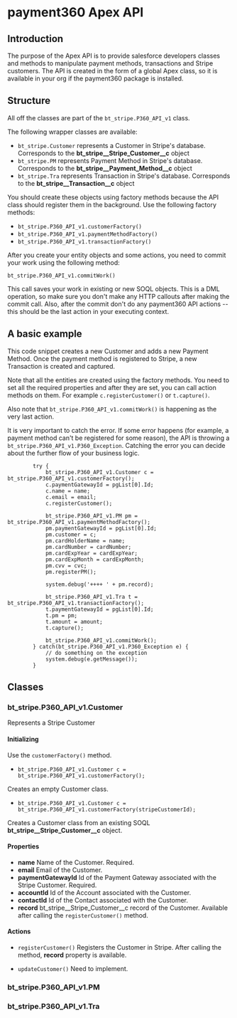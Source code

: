 # payment360 Apex API

## Introduction

The purpose of the Apex API is to provide salesforce developers classes and methods to manipulate payment methods, transactions and Stripe customers. The API is created in the form of a global Apex class, so it is available in your org if the payment360 package is installed.

## Structure
All off the classes are part of the `bt_stripe.P360_API_v1` class.

The following wrapper classes are available:

* `bt_stripe.Customer` represents a Customer in Stripe's database. Corresponds to the **bt_stripe__Stripe_Customer__c** object
* `bt_stripe.PM` represents Payment Method in Stripe's database. Corresponds to the **bt_stripe__Payment_Method__c** object
* `bt_stripe.Tra` represents Transaction in Stripe's database. Corresponds to the **bt_stripe__Transaction__c** object

You should create these objects using factory methods because the API class should register them in the background. Use the following factory methods:

* `bt_stripe.P360_API_v1.customerFactory()`
* `bt_stripe.P360_API_v1.paymentMethodFactory()`
* `bt_stripe.P360_API_v1.transactionFactory()`

After you create your entity objects and some actions, you need to commit your work using the following method:

`bt_stripe.P360_API_v1.commitWork()`

This call saves your work in existing or new SOQL objects. This is a DML operation, so make sure you don't make any HTTP callouts after making the commit call. Also, after the commit don't do any payment360 API actions -- this should be the last action in your executing context.

## A basic example

This code snippet creates a new Customer and adds a new Payment Method. Once the payment method is registered to Stripe, a new Transaction is created and captured.

Note that all the entities are created using the factory methods. You need to set all the required properties and after they are set, you can call action methods on them. For example `c.registerCustomer()` or `t.capture()`.

Also note that `bt_stripe.P360_API_v1.commitWork()` is happening as the very last action.

It is very important to catch the error. If some error happens (for example, a payment method can't be registered for some reason), the API is throwing a `bt_stripe.P360_API_v1.P360_Exception`. Catching the error you can decide about the further flow of your business logic. 


```
		try {
			bt_stripe.P360_API_v1.Customer c = bt_stripe.P360_API_v1.customerFactory();
			c.paymentGatewayId = pgList[0].Id;
			c.name = name;
			c.email = email;
			c.registerCustomer();

			bt_stripe.P360_API_v1.PM pm = bt_stripe.P360_API_v1.paymentMethodFactory();
			pm.paymentGatewayId = pgList[0].Id;
			pm.customer = c;
			pm.cardHolderName = name;
			pm.cardNumber = cardNumber;
			pm.cardExpYear = cardExpYear;
			pm.cardExpMonth = cardExpMonth;
			pm.cvv = cvc;
			pm.registerPM();

			system.debug('++++ ' + pm.record);

			bt_stripe.P360_API_v1.Tra t = bt_stripe.P360_API_v1.transactionFactory();
			t.paymentGatewayId = pgList[0].Id;
			t.pm = pm;
			t.amount = amount;
			t.capture();

			bt_stripe.P360_API_v1.commitWork();
		} catch(bt_stripe.P360_API_v1.P360_Exception e) {
			// do something on the exception
			system.debug(e.getMessage());
		}

```

## Classes

### bt_stripe.P360_API_v1.Customer

Represents a Stripe Customer

#### Initializing

Use the `customerFactory()` method.

* `bt_stripe.P360_API_v1.Customer c = bt_stripe.P360_API_v1.customerFactory();`

Creates an empty Customer class.

* `bt_stripe.P360_API_v1.Customer c = bt_stripe.P360_API_v1.customerFactory(stripeCustomerId);`

Creates a Customer class from an existing SOQL **bt_stripe__Stripe_Customer__c** object.

#### Properties

* __name__ Name of the Customer. Required.
* __email__ Email of the Customer.
* __paymentGatewayId__ Id of the Payment Gateway associated with the Stripe Customer. Required.
* __accountId__ Id of the Account associated with the Customer.
* __contactId__ Id of the Contact associated with the Customer.
* __record__ bt_stripe__Stripe_Customer__c record of the Customer. Available after calling the `registerCustomer()` method.

#### Actions

* `registerCustomer()` Registers the Customer in Stripe. After calling the method, __record__ property is available.

* `updateCustomer()` Need to implement.




### bt_stripe.P360_API_v1.PM



### bt_stripe.P360_API_v1.Tra















